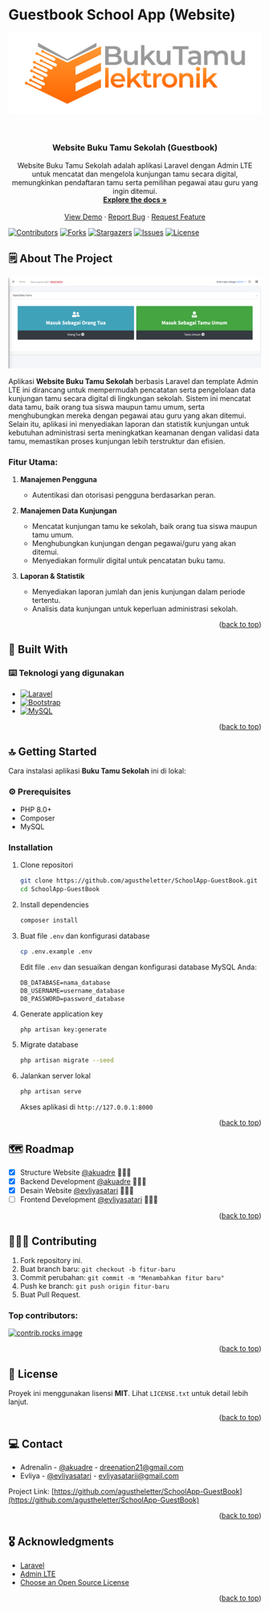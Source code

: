 <!-- Improved compatibility of back to top link: See: https://github.com/othneildrew/Best-README-Template/pull/73 -->
<a id="readme-top"></a>
# Guestbook School App (Website)

<!-- PROJECT LOGO -->
[![Product Name Screen Shot][admin-screenshot]](https://github.com/agustheletter/SchoolApp-GuestBook)

<!-- PROJECT TITLE -->
<br />
<div align="center">    
<h3 align="center">Website Buku Tamu Sekolah (Guestbook)</h3>
  <p align="center">
    Website Buku Tamu Sekolah adalah aplikasi Laravel dengan Admin LTE untuk mencatat dan mengelola kunjungan tamu secara digital, memungkinkan pendaftaran tamu serta pemilihan pegawai atau guru yang ingin ditemui.
    <br />
    <a href="https://github.com/agustheletter/SchoolApp-GuestBook"><strong>Explore the docs »</strong></a>
    <br />
    <br />
    <a href="https://github.com/agustheletter/SchoolApp-GuestBook">View Demo</a>
    ·
    <a href="https://github.com/agustheletter/SchoolApp-GuestBook/issues">Report Bug</a>
    ·
    <a href="https://github.com/agustheletter/SchoolApp-GuestBook/issues">Request Feature</a>
  </p>
</div>

<!-- PROJECT SHIELDS -->
[![Contributors][contributors-shield]][contributors-url]
[![Forks][forks-shield]][forks-url]
[![Stargazers][stars-shield]][stars-url]
[![Issues][issues-shield]][issues-url]
[![License][license-shield]][license-url]

<!-- TABLE OF CONTENTS -->

<!-- 
<details>
  <summary>Table of Contents</summary>
  <ol>
    <li><a href="#about-the-project">About The Project</a></li>
    <li><a href="#built-with">Built With</a></li>
    <li><a href="#getting-started">Getting Started</a></li>
    <li><a href="#usage">Usage</a></li>
    <li><a href="#roadmap">Roadmap</a></li>
    <li><a href="#contributing">Contributing</a></li>
    <li><a href="#license">License</a></li>
    <li><a href="#contact">Contact</a></li>
    <li><a href="#acknowledgments">Acknowledgments</a></li>
  </ol>
</details> 

-->


<!-- ABOUT THE PROJECT -->
## 🗒️ About The Project

[![Product Name Screen Shot][product-screenshot]](https://github.com/agustheletter/SchoolApp-GuestBook)

Aplikasi **Website Buku Tamu Sekolah** berbasis Laravel dan template Admin LTE ini dirancang untuk mempermudah pencatatan serta pengelolaan data kunjungan tamu secara digital di lingkungan sekolah. Sistem ini mencatat data tamu, baik orang tua siswa maupun tamu umum, serta menghubungkan mereka dengan pegawai atau guru yang akan ditemui. Selain itu, aplikasi ini menyediakan laporan dan statistik kunjungan untuk kebutuhan administrasi serta meningkatkan keamanan dengan validasi data tamu, memastikan proses kunjungan lebih terstruktur dan efisien.

### Fitur Utama:
1. **Manajemen Pengguna**
   - Autentikasi dan otorisasi pengguna berdasarkan peran.
  
2. **Manajemen Data Kunjungan**
   - Mencatat kunjungan tamu ke sekolah, baik orang tua siswa maupun tamu umum.
   - Menghubungkan kunjungan dengan pegawai/guru yang akan ditemui.
   - Menyediakan formulir digital untuk pencatatan buku tamu.

3. **Laporan & Statistik**
   - Menyediakan laporan jumlah dan jenis kunjungan dalam periode tertentu.
   - Analisis data kunjungan untuk keperluan administrasi sekolah.  

<p align="right">(<a href="#readme-top">back to top</a>)</p>

## 🚀 Built With

### ⌨️ Teknologi yang digunakan
* [![Laravel][Laravel.com]][Laravel-url]
* [![Bootstrap][Bootstrap.com]][Bootstrap-url]
* [![MySQL][MySQL.com]][MySQL-url]

<p align="right">(<a href="#readme-top">back to top</a>)</p>

<!-- GETTING STARTED -->
## 🔝 Getting Started

Cara instalasi aplikasi **Buku Tamu Sekolah** ini di lokal:

### ⚙️ Prerequisites
- PHP 8.0+
- Composer
- MySQL

### Installation
1. Clone repositori
   ```sh
   git clone https://github.com/agustheletter/SchoolApp-GuestBook.git
   cd SchoolApp-GuestBook
   ```

2. Install dependencies
   ```sh
   composer install
   ```

3. Buat file `.env` dan konfigurasi database
   ```sh
   cp .env.example .env
   ```
   Edit file `.env` dan sesuaikan dengan konfigurasi database MySQL Anda:
   ```env
   DB_DATABASE=nama_database
   DB_USERNAME=username_database
   DB_PASSWORD=password_database
   ```

4. Generate application key
   ```sh
   php artisan key:generate
   ```

5. Migrate database
   ```sh
   php artisan migrate --seed
   ```

6. Jalankan server lokal
   ```sh
   php artisan serve
   ```
   Akses aplikasi di `http://127.0.0.1:8000`

<p align="right">(<a href="#readme-top">back to top</a>)</p>

<!-- ROADMAP -->
## 🗺️ Roadmap

- [x] Structure Website [@akuadre](https://github.com/akuadre) 👨🏻‍💻
- [x] Backend Development [@akuadre](https://github.com/akuadre) 🧑🏻‍💻
- [x] Desain Website [@evliyasatari](https://github.com/evliyasatari) 🧑🏻‍🎨
- [ ] Frontend Development [@evliyasatari](https://github.com/evliyasatari) 👩🏻‍💻

<p align="right">(<a href="#readme-top">back to top</a>)</p>

<!-- CONTRIBUTING -->
## 🧑🏻‍🚀 Contributing

1. Fork repository ini.
2. Buat branch baru: `git checkout -b fitur-baru`
3. Commit perubahan: `git commit -m "Menambahkan fitur baru"`
4. Push ke branch: `git push origin fitur-baru`
5. Buat Pull Request.

### Top contributors:

<a href="https://github.com/agustheletter/SchoolApp-GuestBook/graphs/contributors">
  <img src="https://contrib.rocks/image?repo=agustheletter/schoolapp-guestbook" alt="contrib.rocks image" />
</a>

<p align="right">(<a href="#readme-top">back to top</a>)</p>

<!-- LICENSE -->
## 📒 License

Proyek ini menggunakan lisensi **MIT**. Lihat `LICENSE.txt` untuk detail lebih lanjut.

<p align="right">(<a href="#readme-top">back to top</a>)</p>

<!-- CONTACT -->
## 💻 Contact

- Adrenalin - [@akuadre](https://github.com/akuadre) - dreenation21@gmail.com
- Evliya - [@evliyasatari](https://github.com/evliyasatari) - evliyasatarii@gmail.com

Project Link: [https://github.com/agustheletter/SchoolApp-GuestBook](https://github.com/agustheletter/SchoolApp-GuestBook)

<p align="right">(<a href="#readme-top">back to top</a>)</p>

<!-- ACKNOWLEDGMENTS -->
## 🎖️ Acknowledgments

- [Laravel](https://laravel.com)
- [Admin LTE](https://adminlte.io)
- [Choose an Open Source License](https://choosealicense.com)

<p align="right">(<a href="#readme-top">back to top</a>)</p>

<!-- MARKDOWN LINKS & IMAGES -->
[contributors-shield]: https://img.shields.io/github/contributors/agustheletter/SchoolApp-GuestBook.svg?style=for-the-badge
[contributors-url]: https://github.com/agustheletter/SchoolApp-GuestBook/graphs/contributors
[forks-shield]: https://img.shields.io/github/forks/agustheletter/SchoolApp-GuestBook.svg?style=for-the-badge
[forks-url]: https://github.com/agustheletter/SchoolApp-GuestBook/network/members
[stars-shield]: https://img.shields.io/github/stars/agustheletter/SchoolApp-GuestBook.svg?style=for-the-badge
[stars-url]: https://github.com/agustheletter/SchoolApp-GuestBook/stargazers
[issues-shield]: https://img.shields.io/github/issues/agustheletter/SchoolApp-GuestBook.svg?style=for-the-badge
[issues-url]: https://github.com/agustheletter/SchoolApp-GuestBook/issues
[license-shield]: https://img.shields.io/github/license/agustheletter/SchoolApp-GuestBook.svg?style=for-the-badge
[license-url]: https://github.com/agustheletter/SchoolApp-GuestBook/blob/master/LICENSE.txt
[product-screenshot]: git-src/guestbook-user.png
[admin-screenshot]: git-src/icon.png
[Laravel.com]: https://img.shields.io/badge/Laravel-FF2D20?style=for-the-badge&logo=laravel&logoColor=white
[Laravel-url]: https://laravel.com
[Bootstrap.com]: https://img.shields.io/badge/Bootstrap-563D7C?style=for-the-badge&logo=bootstrap&logoColor=white
[Bootstrap-url]: https://getbootstrap.com
[MySQL.com]: https://img.shields.io/badge/MySQL-4479A1?style=for-the-badge&logo=mysql&logoColor=white
[MySQL-url]: https://www.mysql.com
